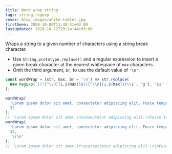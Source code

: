 ```yaml
---
title: Word wrap string
tags: string,regexp
cover: blog_images/white-tablet.jpg
firstSeen: 2020-10-06T11:48:41+03:00
lastUpdated: 2020-10-22T20:24:44+03:00
---
```


Wraps a string to a given number of characters using a string break character.

- Use `String.prototype.replace()` and a regular expression to insert a given break character at the nearest whitespace of `max` characters.
- Omit the third argument, `br`, to use the default value of `'\n'`.

```js
const wordWrap = (str, max, br = '\n') => str.replace(
  new RegExp(`(?![^\\n]{1,${max}}$)([^\\n]{1,${max}})\\s`, 'g'), '$1' + br
);
```

```js
wordWrap(
  'Lorem ipsum dolor sit amet, consectetur adipiscing elit. Fusce tempus.',
  32
);
// 'Lorem ipsum dolor sit amet,\nconsectetur adipiscing elit.\nFusce tempus.'
wordWrap(
  'Lorem ipsum dolor sit amet, consectetur adipiscing elit. Fusce tempus.',
  32,
  '\r\n'
);
// 'Lorem ipsum dolor sit amet,\r\nconsectetur adipiscing elit.\r\nFusce tempus.'
```
